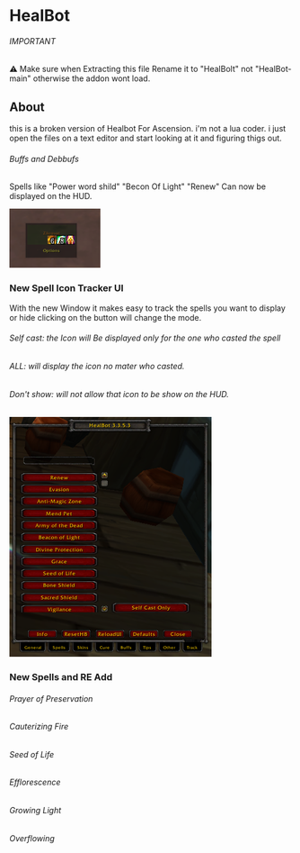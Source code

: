 # HealBot
###### IMPORTANT
:warning:
 Make sure when Extracting this file Rename it to "HealBolt" not "HealBot-main" otherwise the addon wont load.

 ## About
this is a broken version of Healbot For Ascension. i'm not a lua coder. i just open the files on a text editor and start looking at it and figuring thigs out.
###### Buffs and Debbufs
Spells like "Power word shild" "Becon Of Light" "Renew" Can now be displayed on the HUD.

![plot](./Features_Updates/Images/Example_Spells_Displayed_on_HUD.png)

### New Spell Icon Tracker UI
With the new Window it makes easy to track the spells you want to display or hide
clicking on the button will change the mode.
###### Self cast: the Icon will Be displayed only for the one who casted the spell
###### ALL: will display the icon no mater who casted.
###### Don't show: will not allow that icon to be show on the HUD.

![plot](./Features_Updates/Images/New_HealBotTab_SpellTracker.png)

### New Spells and RE Add
 ###### Prayer of Preservation
 ###### Cauterizing Fire
 ###### Seed of Life
 ###### Efflorescence
 ###### Growing Light
 ###### Overflowing
